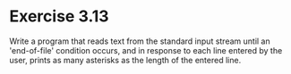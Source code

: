 # Exercise 3.13
Write a program that reads text from the standard input stream until an 'end-of-file' condition occurs, and in response to each line entered by the user, prints as many asterisks as the length of the entered line.
